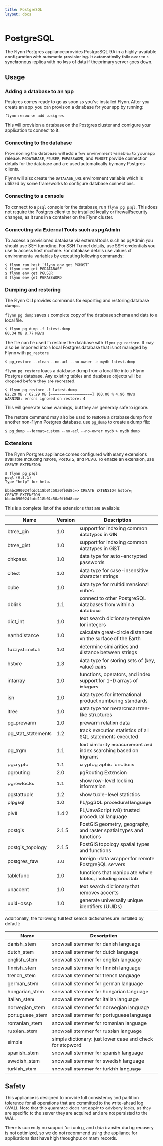 ```yaml
---
title: PostgreSQL
layout: docs
---
```


# PostgreSQL

The Flynn Postgres appliance provides PostgreSQL 9.5 in a highly-available
configuration with automatic provisioning. It automatically fails over to
a synchronous replica with no loss of data if the primary server goes down.

## Usage

### Adding a database to an app

Postgres comes ready to go as soon as you've installed Flynn. After you create
an app, you can provision a database for your app by running:

```text
flynn resource add postgres
```

This will provision a database on the Postgres cluster and configure your
application to connect to it.

### Connecting to the database

Provisioning the database will add a few environment variables to your app
release. `PGDATABASE`, `PGUSER`, `PGPASSWORD`, and `PGHOST` provide connection
details for the database and are used automatically by many Postgres clients.

Flynn will also create the `DATABASE_URL` environment variable which is utilized by some frameworks to configure database connections.

### Connecting to a console

To connect to a `psql` console for the database, run `flynn pg psql`. This does not
require the Postgres client to be installed locally or firewall/security
changes, as it runs in a container on the Flynn cluster.

### Connecting via External Tools such as pgAdmin

To access a provisioned database via external tools such as pgAdmin you should use SSH
tunneling. For SSH Tunnel details, use SSH credentials you use to access host machine.
For database details use values of environmental variables by executing following
commands:

```text
$ flynn run host `flynn env get PGHOST`
$ flynn env get PGDATABASE
$ flynn env get PGUSER
$ flynn env get PGPASSWORD
```

### Dumping and restoring

The Flynn CLI provides commands for exporting and restoring database dumps.

`flynn pg dump` saves a complete copy of the database schema and data to a local file.

```text
$ flynn pg dump -f latest.dump
60.34 MB 8.77 MB/s
```

The file can be used to restore the database with `flynn pg restore`. It
may also be imported into a local Postgres database that is not managed by Flynn
with `pg_restore`:

```text
$ pg_restore --clean --no-acl --no-owner -d mydb latest.dump
```

`flynn pg restore` loads a database dump from a local file into a Flynn Postgres
database. Any existing tables and database objects will be dropped before they
are recreated.

```text
$ flynn pg restore -f latest.dump
62.29 MB / 62.29 MB [===================] 100.00 % 4.96 MB/s
WARNING: errors ignored on restore: 4
```

This will generate some warnings, but they are generally safe to ignore.

The restore command may also be used to restore a database dump from another non-Flynn
Postgres database, use `pg_dump` to create a dump file:

```text
$ pg_dump --format=custom --no-acl --no-owner mydb > mydb.dump
```

### Extensions

The Flynn Postgres appliance comes configured with many extensions available
including hstore, PostGIS, and PLV8. To enable an extension, use `CREATE
EXTENSION`:

```text
$ flynn pg psql
psql (9.5.1)
Type "help" for help.

bbabc090024fcdd118b04c50a0fb0d8c=> CREATE EXTENSION hstore;
CREATE EXTENSION
bbabc090024fcdd118b04c50a0fb0d8c=>
```

This is a complete list of the extensions that are available:

|        Name          | Version |                             Description                             |
|----------------------|---------|---------------------------------------------------------------------|
| btree\_gin           | 1.0     | support for indexing common datatypes in GIN                        |
| btree\_gist          | 1.0     | support for indexing common datatypes in GiST                       |
| chkpass              | 1.0     | data type for auto-encrypted passwords                              |
| citext               | 1.0     | data type for case-insensitive character strings                    |
| cube                 | 1.0     | data type for multidimensional cubes                                |
| dblink               | 1.1     | connect to other PostgreSQL databases from within a database        |
| dict\_int            | 1.0     | text search dictionary template for integers                        |
| earthdistance        | 1.0     | calculate great-circle distances on the surface of the Earth        |
| fuzzystrmatch        | 1.0     | determine similarities and distance between strings                 |
| hstore               | 1.3     | data type for storing sets of (key, value) pairs                    |
| intarray             | 1.0     | functions, operators, and index support for 1-D arrays of integers  |
| isn                  | 1.0     | data types for international product numbering standards            |
| ltree                | 1.0     | data type for hierarchical tree-like structures                     |
| pg\_prewarm          | 1.0     | prewarm relation data                                               |
| pg\_stat\_statements | 1.2     | track execution statistics of all SQL statements executed           |
| pg\_trgm             | 1.1     | text similarity measurement and index searching based on trigrams   |
| pgcrypto             | 1.1     | cryptographic functions                                             |
| pgrouting            | 2.0     | pgRouting Extension                                                 |
| pgrowlocks           | 1.1     | show row-level locking information                                  |
| pgstattuple          | 1.2     | show tuple-level statistics                                         |
| plpgsql              | 1.0     | PL/pgSQL procedural language                                        |
| plv8                 | 1.4.2   | PL/JavaScript (v8) trusted procedural language                      |
| postgis              | 2.1.5   | PostGIS geometry, geography, and raster spatial types and functions |
| postgis\_topology    | 2.1.5   | PostGIS topology spatial types and functions                        |
| postgres\_fdw        | 1.0     | foreign-data wrapper for remote PostgreSQL servers                  |
| tablefunc            | 1.0     | functions that manipulate whole tables, including crosstab          |
| unaccent             | 1.0     | text search dictionary that removes accents                         |
| uuid-ossp            | 1.0     | generate universally unique identifiers (UUIDs)                     |

Additionally, the following full text search dictionaries are installed by
default:

|      Name        |                        Description                        |
|------------------|-----------------------------------------------------------|
| danish\_stem     | snowball stemmer for danish language                      |
| dutch\_stem      | snowball stemmer for dutch language                       |
| english\_stem    | snowball stemmer for english language                     |
| finnish\_stem    | snowball stemmer for finnish language                     |
| french\_stem     | snowball stemmer for french language                      |
| german\_stem     | snowball stemmer for german language                      |
| hungarian\_stem  | snowball stemmer for hungarian language                   |
| italian\_stem    | snowball stemmer for italian language                     |
| norwegian\_stem  | snowball stemmer for norwegian language                   |
| portuguese\_stem | snowball stemmer for portuguese language                  |
| romanian\_stem   | snowball stemmer for romanian language                    |
| russian\_stem    | snowball stemmer for russian language                     |
| simple           | simple dictionary: just lower case and check for stopword |
| spanish\_stem    | snowball stemmer for spanish language                     |
| swedish\_stem    | snowball stemmer for swedish language                     |
| turkish\_stem    | snowball stemmer for turkish language                     |

## Safety

This appliance is designed to provide full consistency and partition tolerance
for all operations that are committed to the write-ahead log (WAL). Note that
this guarantee does not apply to advisory locks, as they are specific to the
server they are acquired and are not persisted to the WAL.

There is currently no support for tuning, and data transfer during recovery is
not optimized, so we do not recommend using the appliance for applications that
have high throughput or many records.
